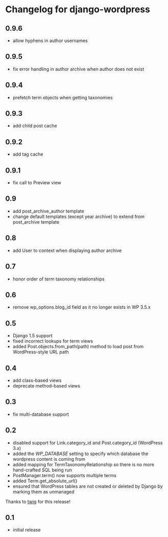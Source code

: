 # Changelog for django-wordpress

## 0.9.6

* allow hyphens in author usernames

## 0.9.5

* fix error handling in author archive when author does not exist

## 0.9.4

* prefetch term objects when getting taxonomies

## 0.9.3

* add child post cache

## 0.9.2

* add tag cache

## 0.9.1

* fix call to Preview view

## 0.9

* add post_archive_author template
* change default templates (except year archive) to extend from post_archive template

## 0.8

* add User to context when displaying author archive

## 0.7

* honor order of term taxonomy relationships

## 0.6

* remove wp_options.blog_id field as it no longer exists in WP 3.5.x

## 0.5

* Django 1.5 support
* fixed incorrect lookups for term views
* added Post.objects.from_path(path) method to load post from WordPress-style URL path

## 0.4

* add class-based views
* deprecate method-based views

## 0.3

* fix multi-database support

## 0.2

* disabled support for Link.category_id and Post.category_id (WordPress 3.x)
* added the *WP_DATABASE* setting to specify which database the wordpress content is coming from
* added mapping for TermTaxonomyRelationship so there is no more hand-crafted SQL being run
* PostManager.term() now supports multiple terms
* added Term.get_absolute_url()
* ensured that WordPress tables are not created or deleted by Django by marking them as unmanaged

Thanks to [twig](https://github.com/twig) for this release!

## 0.1

*   initial release
